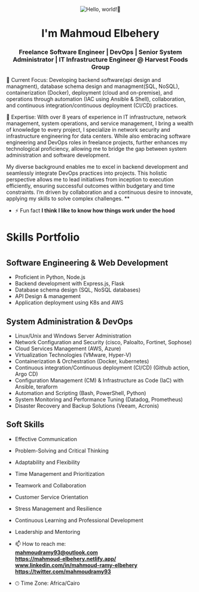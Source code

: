 <p align="center"><img alt="Hello, world!👋" src="https://readme-typing-svg.demolab.com?center=true&vCenter=true&font=Fira+Code&pause=1000&lines=Hello,+world!+👋" /></p>
<h1 align="center">I'm Mahmoud Elbehery</h1>
<h3 align="center"> Freelance Software Engineer | DevOps | Senior System Administrator | IT Infrastructure Engineer @ Harvest Foods Group</h3>

🌱 Current Focus:
Developing backend software(api design and managment), database schema design and managment(SQL, NoSQL), containerization (Docker), deployment (cloud and on-premise), and operations through automation (IAC using Ansible & Shell), collaboration, and continuous integration/continuous deployment (CI/CD) practices.

💬 Expertise:
With over 8 years of experience in IT infrastructure, network management, system operations, and service management, I bring a wealth of knowledge to every project, I specialize in network security and infrastructure engineering for data centers. While also embracing software engineering and DevOps roles in freelance projects, further enhances my technological proficiency, allowing me to bridge the gap between system administration and software development.

My diverse background enables me to excel in backend development and seamlessly integrate DevOps practices into projects. This holistic perspective allows me to lead initiatives from inception to execution efficiently, ensuring successful outcomes within budgetary and time constraints. I’m driven by collaboration and a continuous desire to innovate, applying my skills to solve complex challenges.
**

- ⚡ Fun fact **I think I like to know how things work under the hood**

<h1>Skills Portfolio<h1/>

## Software Engineering & Web Development
- Proficient in Python, Node.js
- Backend development with Express.js, Flask
- Database schema design (SQL, NoSQL databases)
- API Design & management
- Application deployment using K8s and AWS

## System Administration & DevOps
- Linux/Unix and Windows Server Administration
- Network Configuration and Security (cisco, Paloalto, Fortinet, Sophose)
- Cloud Services Management (AWS, Azure)
- Virtualization Technologies (VMware, Hyper-V)
- Containerization & Orchestration (Docker, kubernetes)
- Continuous integration/Continuous deployment (CI/CD) (Github action, Argo CD)
- Configuration Management (CM) & Infrastructure as Code (IaC) with Ansible, teraform
- Automation and Scripting (Bash, PowerShell, Python)
- System Monitoring and Performance Tuning (Datadog, Prometheus)
- Disaster Recovery and Backup Solutions (Veeam, Acronis)

## Soft Skills
- Effective Communication
- Problem-Solving and Critical Thinking
- Adaptability and Flexibility
- Time Management and Prioritization
- Teamwork and Collaboration
- Customer Service Orientation
- Stress Management and Resilience
- Continuous Learning and Professional Development
- Leadership and Mentoring         

- 📫 How to reach me: <br/>
                      **mahmoudramy93@outlook.com** <br/>
                      **https://mahmoud-elbehery.netlify.app/** <br/>
                      **www.linkedin.com/in/mahmoud-ramy-elbehery** <br/>
                      **https://twitter.com/mahmoudramy93**
-  🕑︎ Time Zone: Africa/Cairo
